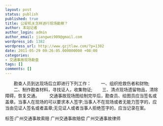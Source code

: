 ```yaml
---
layout: post
status: publish
published: true
title: 公安机关怎样进行现场勘察？
author: 本站记者
author_login: admin
author_email: jiangwei909@gmail.com
wordpress_id: 1382
wordpress_url: http://www.gzjtlaw.com/?p=1382
date: 2011-05-29 09:26:05.000000000 +08:00
categories:
- 交通事故现场勘查
tags: []
comments: []
---
```

　　勘查人员到达现场后立即进行下列工作：　　一、组织抢救伤者和财物;　　二、制作勘查材料，寻找证人，收集物证;　　三、清点现场遗留物品，清除障碍，恢复交通。　　交通事故现场图绘制完毕后，勘查员、绘图员应当签名或盖章。当事人在现场的可以要求本人签字;当事人不在现场或者无能力签字的，应当由见证人签名或者盖章;无见证人或者当事人拒绝签字的，应当记录在案。标签:广州交通事故索赔 广州交通事故赔偿 广州交通事故律师
